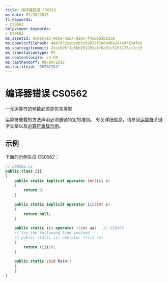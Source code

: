 ```yaml
---
title: 编译器错误 CS0562
ms.date: 07/20/2015
f1_keywords:
- CS0562
helpviewer_keywords:
- CS0562
ms.assetid: dceecce5-90ce-4554-820c-f4c06b2b8258
ms.openlocfilehash: 44479722abe9b5cb9632f3e804b82a7b071b4f80
ms.sourcegitcommit: 2eceb05f1a5bb261291a1f6a91c5153727ac1c19
ms.translationtype: MT
ms.contentlocale: zh-CN
ms.lasthandoff: 09/04/2018
ms.locfileid: "56797254"
---
```

# <a name="compiler-error-cs0562"></a>编译器错误 CS0562
一元运算符的参数必须是包含类型  
  
运算符重载的方法声明必须遵循特定的准则。 有关详细信息，请参阅[运算符](../../csharp/language-reference/keywords/operator.md)关键字文章以及[运算符重载示例](https://docs.microsoft.com/previous-versions/visualstudio/visual-studio-2008/57198473(v=vs.90))。
  
## <a name="example"></a>示例  
 下面的示例生成 CS0562：  
  
```csharp  
// CS0562.cs  
public class iii  
{  
    public static implicit operator int(iii x)  
    {  
        return 0;  
    }  
  
    public static implicit operator iii(int x)  
    {  
        return null;  
    }  
  
    public static iii operator +(int aa)   // CS0562  
    // try the following line instead  
    // public static iii operator +(iii aa)  
    {  
        return (iii)0;  
    }  
  
    public static void Main()  
    {  
    }  
}  
```

